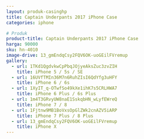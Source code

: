 ```yaml
---
layout: produk-casinghp
title: Captain Underpants 2017 iPhone Case
categories: iphone

# Produk
product-title: Captain Underpants 2017 iPhone Case
harga: 90000
sku: hn-4010
image-drive: 13_gmEndqCsy2FQV6OK-uoGEilFVremup
gallery:
  - url: 1TKd1QgdvkwCpPbqJOjyeAksZuc3zvZIH
    title: iPhone 5 / 5s / SE
  - url: 16UVfTMIn36M7n6RuhZIsI6QdYfg3uHFY
    title: iPhone 6 / 6s
  - url: 1XyIT_q-OTwfSo49kXe1ihK7s5CRLHWA7
    title: iPhone 6 Plus / 6s Plus
  - url: 1m4T3GRvyUW8naE1SskqbHN_wLyfEWreQ
    title: iPhone 7 / 8
  - url: 1Fjtnw9MB1BoVxsOpGlZWk2cnAZV5iARP
    title: iPhone 7 Plus / 8 Plus
  - url: 13_gmEndqCsy2FQV6OK-uoGEilFVremup
    title: iPhone X
---
```

